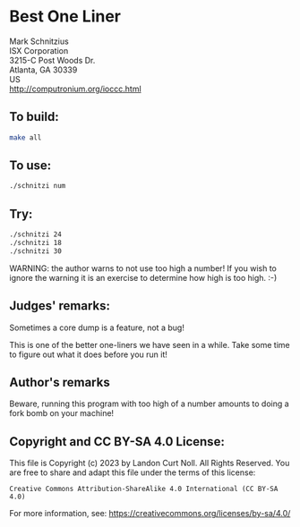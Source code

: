 # Best One Liner

Mark Schnitzius\
ISX Corporation\
3215-C Post Woods Dr.\
Atlanta, GA 30339\
US\
<http://computronium.org/ioccc.html>


## To build:

```sh
make all
```

## To use:

```sh
./schnitzi num
```

## Try:

```sh
./schnitzi 24
./schnitzi 18
./schnitzi 30
```

WARNING: the author warns to not use too high a number! If you wish to ignore
the warning it is an exercise to determine how high is too high. :-)

## Judges' remarks:

Sometimes a core dump is a feature, not a bug!

This is one of the better one-liners we have seen in a while.
Take some time to figure out what it does before you run it!

## Author's remarks

Beware, running this program with too high of a number
amounts to doing a fork bomb on your machine!

## Copyright and CC BY-SA 4.0 License:

This file is Copyright (c) 2023 by Landon Curt Noll.  All Rights Reserved.
You are free to share and adapt this file under the terms of this license:

    Creative Commons Attribution-ShareAlike 4.0 International (CC BY-SA 4.0)

For more information, see: https://creativecommons.org/licenses/by-sa/4.0/
